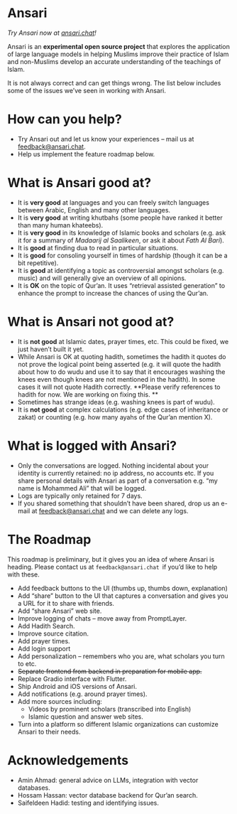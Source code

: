 # Ansari

_Try Ansari now at [ansari.chat](https://ansari.chat)!_  

Ansari is an **experimental open source project** that explores the application of large language models in helping Muslims improve their practice of Islam and non-Muslims develop an accurate understanding of the teachings of Islam. 

It is not always correct and can get things wrong.  The list below includes some of the issues we’ve seen in working with Ansari. 


# How can you help? 



* Try Ansari out and let us know your experiences – mail us at feedback@ansari.chat. 
* Help us implement the feature roadmap below. 


# What is Ansari good at? 



* It is **very good** at languages and you can freely switch languages between Arabic, English and many other languages. 
* It is **very good** at writing khutbahs (some people have ranked it better than many human khateebs). 
* It is **very good** in its knowledge of Islamic books and scholars (e.g. ask it for a summary of _Madaarij al Saalikeen_, or ask it about _Fath Al Bari_).  
* It is **good** at finding dua to read in particular situations. 
* It is **good** for consoling yourself in times of hardship (though it can be a bit repetitive). 
* It is **good** at identifying a topic as controversial amongst scholars (e.g. music) and will generally give an overview of all opinions. 
* It is **OK** on the topic of Qur’an. It uses “retrieval assisted generation” to enhance the prompt to increase the chances of using the Qur’an. 


# What is Ansari not good at?



* It is **not good** at Islamic dates, prayer times, etc. This could be fixed, we just haven’t built it yet. 
* While Ansari is OK at quoting hadith, sometimes the hadith it quotes do not prove the logical point being asserted (e.g. it will quote the hadith about how to do wudu and use it to say that it encourages washing the knees even though knees are not mentioned in the hadith). In some cases it will not quote Hadith correctly. **Please verify references to hadith for now. We are working on fixing this. **
* Sometimes has strange ideas (e.g. washing knees is part of wudu). 
* It is **not good** at complex calculations (e.g. edge cases of inheritance or zakat) or counting (e.g. how many ayahs of the Qur’an mention X). 


# What is logged with Ansari?



* Only the conversations are logged. Nothing incidental about your identity is currently retained: no ip address, no  accounts etc. If you share personal details with Ansari as part of a conversation e.g. “my name is Mohammed Ali” that will be logged. 
* Logs are typically only retained for 7 days. 
* If you shared something that shouldn’t have been shared, drop us an e-mail at feedback@ansari.chat and we can delete any logs. 


# The Roadmap

This roadmap is preliminary, but it gives you an idea of where Ansari is heading. Please contact us at `feedback@ansari.chat `if you’d like to help with these.  



* Add feedback buttons to the UI (thumbs up, thumbs down, explanation)
* Add “share” button to the UI that captures a conversation and gives you a URL for it to share with friends. 
* Add “share Ansari” web site. 
* Improve logging of chats – move away from PromptLayer. 
* Add Hadith Search. 
* Improve source citation. 
* Add prayer times. 
* Add login support
* Add personalization – remembers who you are, what scholars you turn to etc.
* ~~Separate frontend from backend in preparation for mobile app.~~
* Replace Gradio interface with Flutter. 
* Ship Android and iOS versions of Ansari. 
* Add notifications (e.g. around prayer times). 
* Add more sources including: 
    * Videos by prominent scholars (transcribed into English)
    * Islamic question and answer web sites. 
* Turn into a platform so different Islamic organizations can customize Ansari to their needs. 


# Acknowledgements



* Amin Ahmad: general advice on LLMs, integration with vector databases. 
* Hossam Hassan: vector database backend for Qur’an search. 
* Saifeldeen Hadid: testing and identifying issues. 
